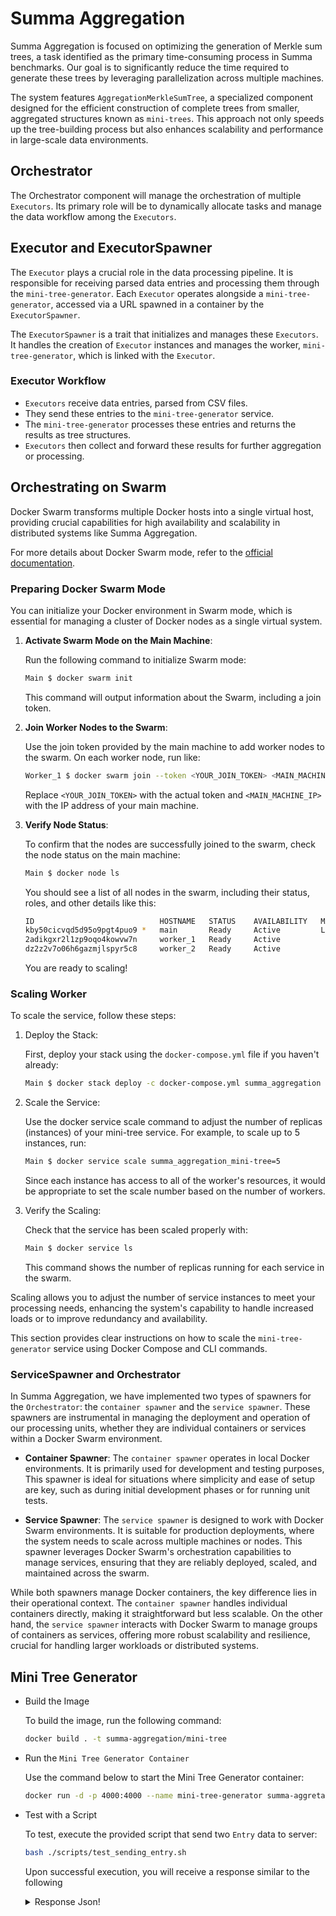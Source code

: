 # Summa Aggregation

Summa Aggregation is focused on optimizing the generation of Merkle sum trees, a task identified as the primary time-consuming process in Summa benchmarks. Our goal is to significantly reduce the time required to generate these trees by leveraging parallelization across multiple machines.

The system features `AggregationMerkleSumTree`, a specialized component designed for the efficient construction of complete trees from smaller, aggregated structures known as `mini-trees`. This approach not only speeds up the tree-building process but also enhances scalability and performance in large-scale data environments.

## Orchestrator

The Orchestrator component will manage the orchestration of multiple `Executors`. Its primary role will be to dynamically allocate tasks and manage the data workflow among the `Executors`.

## Executor and ExecutorSpawner

The `Executor` plays a crucial role in the data processing pipeline. It is responsible for receiving parsed data entries and processing them through the `mini-tree-generator`.
Each `Executor` operates alongside a `mini-tree-generator`, accessed via a URL spawned in a container by the `ExecutorSpawner`.

The `ExecutorSpawner` is a trait that initializes and manages these `Executors`. It handles the creation of `Executor` instances and manages the worker, `mini-tree-generator`, which is linked with the `Executor`.

### Executor Workflow

- `Executors` receive data entries, parsed from CSV files.
- They send these entries to the `mini-tree-generator` service.
- The `mini-tree-generator` processes these entries and returns the results as tree structures.
- `Executors` then collect and forward these results for further aggregation or processing.

## Orchestrating on Swarm

Docker Swarm transforms multiple Docker hosts into a single virtual host, providing crucial capabilities for high availability and scalability in distributed systems like Summa Aggregation.

For more details about Docker Swarm mode, refer to the [official documentation](https://docs.docker.com/engine/swarm/).

### Preparing Docker Swarm Mode

You can initialize your Docker environment in Swarm mode, which is essential for managing a cluster of Docker nodes as a single virtual system.

1. **Activate Swarm Mode on the Main Machine**:
  
    Run the following command to initialize Swarm mode:

    ```bash
    Main $ docker swarm init
    ```

      This command will output information about the Swarm, including a join token.

2. **Join Worker Nodes to the Swarm**:

      Use the join token provided by the main machine to add worker nodes to the swarm. On each worker node, run like:

      ```bash
      Worker_1 $ docker swarm join --token <YOUR_JOIN_TOKEN> <MAIN_MACHINE_IP>:2377
      ```

      Replace `<YOUR_JOIN_TOKEN>` with the actual token and `<MAIN_MACHINE_IP>` with the IP address of your main machine.

3. **Verify Node Status**:
  
      To confirm that the nodes are successfully joined to the swarm, check the node status on the main machine:

      ```bash
      Main $ docker node ls
      ```

      You should see a list of all nodes in the swarm, including their status, roles, and other details like this:

      ```bash
      ID                            HOSTNAME   STATUS    AVAILABILITY   MANAGER STATUS   ENGINE VERSION
      kby50cicvqd5d95o9pgt4puo9 *   main       Ready     Active         Leader           20.10.12
      2adikgxr2l1zp9oqo4kowvw7n     worker_1   Ready     Active                          20.10.12
      dz2z2v7o06h6gazmjlspyr5c8     worker_2   Ready     Active                          20.10.12
      ````

      You are ready to scaling!

### Scaling Worker

To scale the service, follow these steps:

1. Deploy the Stack:

    First, deploy your stack using the `docker-compose.yml` file if you haven't already:

    ```bash
    Main $ docker stack deploy -c docker-compose.yml summa_aggregation
    ```

2. Scale the Service:

    Use the docker service scale command to adjust the number of replicas (instances) of your mini-tree service.
    For example, to scale up to 5 instances, run:

    ```bash
    Main $ docker service scale summa_aggregation_mini-tree=5
    ```

    Since each instance has access to all of the worker's resources, it would be appropriate to set the scale number based on the number of workers.

3. Verify the Scaling:

    Check that the service has been scaled properly with:

    ```bash
    Main $ docker service ls
    ```

    This command shows the number of replicas running for each service in the swarm.

Scaling allows you to adjust the number of service instances to meet your processing needs, enhancing the system's capability to handle increased loads or to improve redundancy and availability.

This section provides clear instructions on how to scale the `mini-tree-generator` service using Docker Compose and CLI commands.

### ServiceSpawner and Orchestrator

In Summa Aggregation, we have implemented two types of spawners for the `Orchestrator`: the `container spawner` and the `service spawner`. These spawners are instrumental in managing the deployment and operation of our processing units, whether they are individual containers or services within a Docker Swarm environment.

- **Container Spawner**:
  The `container spawner` operates in local Docker environments. It is primarily used for development and testing purposes, This spawner is ideal for situations where simplicity and ease of setup are key, such as during initial development phases or for running unit tests.

- **Service Spawner**:
  The `service spawner` is designed to work with Docker Swarm environments. It is suitable for production deployments, where the system needs to scale across multiple machines or nodes. This spawner leverages Docker Swarm's orchestration capabilities to manage services, ensuring that they are reliably deployed, scaled, and maintained across the swarm.

While both spawners manage Docker containers, the key difference lies in their operational context. The `container spawner` handles individual containers directly, making it straightforward but less scalable. On the other hand, the `service spawner` interacts with Docker Swarm to manage groups of containers as services, offering more robust scalability and resilience, crucial for handling larger workloads or distributed systems.

## Mini Tree Generator

- Build the Image
  
  To build the image, run the following command:

  ```bash
  docker build . -t summa-aggregation/mini-tree
  ```

- Run the `Mini Tree Generator Container`

  Use the command below to start the Mini Tree Generator container:

  ```bash
  docker run -d -p 4000:4000 --name mini-tree-generator summa-aggretaion/mini-tree
  ```

- Test with a Script

  To test, execute the provided script that send two `Entry` data to server:

  ```bash
  bash ./scripts/test_sending_entry.sh
  ```

  Upon successful execution, you will receive a response similar to the following
  <details>
  <summary>Response Json!</summary>

  ```Json
  {
    "root": {
      "hash": "0x2a4a7ae82b45b3800bdcd6364409e7ba9cac3d4598c546bd48952c234b5d2fb9",
      "balances": [
        "0x000000000000000000000000000000000000000000000000000000000001375f",
        "0x000000000000000000000000000000000000000000000000000000000000e9a6"
      ]
    },
    "nodes": [
      [
        {
          "hash": "0x0e113acd03b98f0bab0ef6f577245d5d008cbcc19ef2dab3608aa4f37f72a407",
          "balances": [
            "0x0000000000000000000000000000000000000000000000000000000000002e70",
            "0x000000000000000000000000000000000000000000000000000000000000a0cb"
          ]
        },
        {
          "hash": "0x17ef9d8ee0e2c8470814651413b71009a607a020214f749687384a7b7a7eb67a",
          "balances": [
            "0x00000000000000000000000000000000000000000000000000000000000108ef",
            "0x00000000000000000000000000000000000000000000000000000000000048db"
          ]
        }
      ],
      [
        {
          "hash": "0x2a4a7ae82b45b3800bdcd6364409e7ba9cac3d4598c546bd48952c234b5d2fb9",
          "balances": [
            "0x000000000000000000000000000000000000000000000000000000000001375f",
            "0x000000000000000000000000000000000000000000000000000000000000e9a6"
          ]
        }
      ]
    ],
    "depth": 1,
    "entries": [
      {
        "balances": [
          "11888",
          "41163"
        ],
        "username": "dxGaEAii"
      },
      {
        "balances": [
          "67823",
          "18651"
        ],
        "username": "MBlfbBGI"
      }
    ],
    "is_sorted": false
  }
  ```

  this JSON output is prettified for clarity

</details>
